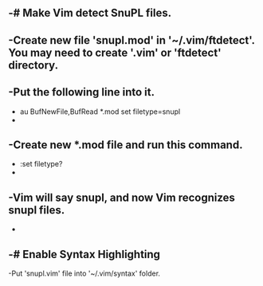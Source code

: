 -# Make Vim detect SnuPL files.		
 -		
 -Create new file 'snupl.mod' in '~/.vim/ftdetect'. You may need to create '.vim' or 'ftdetect' directory.		
 -		
 -Put the following line into it.		
 -		
 -    au BufNewFile,BufRead *.mod set filetype=snupl		
 -		
 -Create new *.mod file and run this command.		
 -		
 -    :set filetype?		
 -		
 -Vim will say __snupl__, and now Vim recognizes snupl files.		
 -		
 -		
 -# Enable Syntax Highlighting		
 -		
 -Put 'snupl.vim' file into '~/.vim/syntax' folder.
